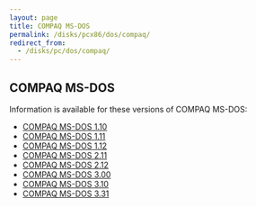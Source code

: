 ```yaml
---
layout: page
title: COMPAQ MS-DOS
permalink: /disks/pcx86/dos/compaq/
redirect_from:
  - /disks/pc/dos/compaq/
---
```


COMPAQ MS-DOS
-------------

Information is available for these versions of COMPAQ MS-DOS:

* [COMPAQ MS-DOS 1.10](/disks/pcx86/dos/compaq/1.10/)
* [COMPAQ MS-DOS 1.11](/disks/pcx86/dos/compaq/1.11/)
* [COMPAQ MS-DOS 1.12](/disks/pcx86/dos/compaq/1.12/)
* [COMPAQ MS-DOS 2.11](/disks/pcx86/dos/compaq/2.11/)
* [COMPAQ MS-DOS 2.12](/disks/pcx86/dos/compaq/2.12/)
* [COMPAQ MS-DOS 3.00](/disks/pcx86/dos/compaq/3.00/)
* [COMPAQ MS-DOS 3.10](/disks/pcx86/dos/compaq/3.10/)
* [COMPAQ MS-DOS 3.31](/disks/pcx86/dos/compaq/3.31/)
